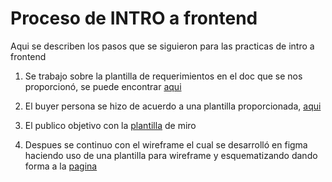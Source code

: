 
# Proceso de INTRO a frontend

Aqui se describen los pasos que se siguieron para las practicas de intro a frontend

1. Se trabajo sobre la plantilla de requerimientos en el doc que se nos proporcionó,
se puede encontrar [aqui](https://github.com/Yuizz/launchx/blob/master/misionFrontEnd/INTRO/1.-Requerimientos.doc)

2. El buyer persona se hizo de acuerdo a una plantilla proporcionada, [aqui](https://github.com/Yuizz/launchx/blob/master/misionFrontEnd/INTRO/buyerpersona.png)

3. El publico objetivo con la [plantilla](https://miro.com/welcomeonboard/TmRoOWtWQ1lpaVJpc0I0Q2habGVPb05HY255TmlVUmR3WEpJMUR4aGFTN0NDMUZPclppMk50TG40VWR3NnN3cXwzMDc0NDU3MzU0NzQ3NDU2ODU3?invite_link_id=840546428593) de miro

4. Despues se continuo con el wireframe el cual se desarrolló en figma haciendo uso de una plantilla para wireframe y esquematizando dando forma a la [pagina](https://www.figma.com/file/ZNsaCJR4CWE71hi5CpDN3g/WireFrame-abogabot?node-id=340173%3A572)
